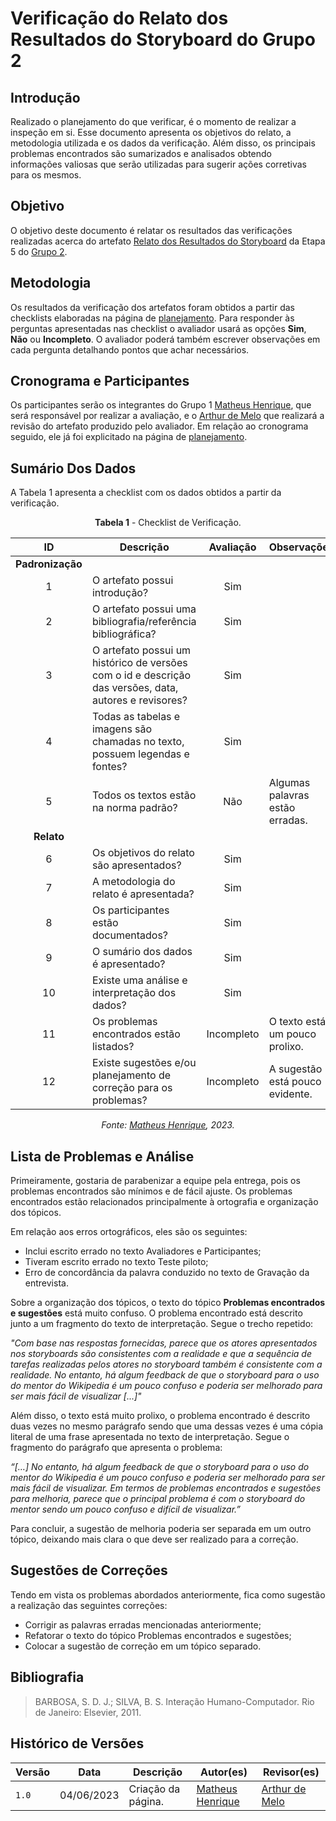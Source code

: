 # Verificação do Relato dos Resultados do Storyboard do Grupo 2

## Introdução

Realizado o planejamento do que verificar, é o momento de realizar a inspeção em si. Esse documento apresenta os objetivos do relato, a metodologia utilizada e os dados da verificação. Além disso, os principais problemas encontrados são sumarizados e analisados obtendo informações valiosas que serão utilizadas para sugerir ações corretivas para os mesmos.

## Objetivo

O objetivo deste documento é relatar os resultados das verificações realizadas acerca do artefato [Relato dos Resultados do Storyboard](https://interacao-humano-computador.github.io/2023.1-Wikipedia/design-avaliacao-desenvolvimento/nivel1/storyboard/relatoDosResultadosStoryBoard/) da Etapa 5 do [Grupo 2](https://github.com/Interacao-Humano-Computador/2023.1-Wikipedia).

## Metodologia

Os resultados da verificação dos artefatos foram obtidos a partir das checklists elaboradas na página de [planejamento](../planejamento-verificacao-etapa5-grupo2). Para responder às perguntas apresentadas nas checklist o avaliador usará as opções **Sim**, **Não** ou **Incompleto**. O avaliador poderá também escrever observações em cada pergunta detalhando pontos que achar necessários.

## Cronograma e Participantes

Os participantes serão os integrantes do Grupo 1 [Matheus Henrique](https://github.com/mathonaut), que será responsável por realizar a avaliação, e o [Arthur de Melo](https://github.com/arthurmlv) que realizará a revisão do artefato produzido pelo avaliador. Em relação ao cronograma seguido, ele já foi explicitado na página de [planejamento](../planejamento-verificacao-etapa5-grupo2).

## Sumário Dos Dados

A Tabela 1 apresenta a checklist com os dados obtidos a partir da verificação.

<center>

**Tabela 1** - Checklist de Verificação.

|        ID        | Descrição                                                                                              | Avaliação  | Observações                     |
| :--------------: | ------------------------------------------------------------------------------------------------------ | :--------: | ------------------------------- |
| **Padronização** |
|        1         | O artefato possui introdução?                                                                          |    Sim     |                                 |
|        2         | O artefato possui uma bibliografia/referência bibliográfica?                                           |    Sim     |                                 |
|        3         | O artefato possui um histórico de versões com o id e descrição das versões, data, autores e revisores? |    Sim     |                                 |
|        4         | Todas as tabelas e imagens são chamadas no texto, possuem legendas e fontes?                           |    Sim     |                                 |
|        5         | Todos os textos estão na norma padrão?                                                                 |    Não     | Algumas palavras estão erradas. |
|    **Relato**    |
|        6         | Os objetivos do relato são apresentados?                                                               |    Sim     |                                 |
|        7         | A metodologia do relato é apresentada?                                                                 |    Sim     |                                 |
|        8         | Os participantes estão documentados?                                                                   |    Sim     |                                 |
|        9         | O sumário dos dados é apresentado?                                                                     |    Sim     |                                 |
|        10        | Existe uma análise e interpretação dos dados?                                                          |    Sim     |                                 |
|        11        | Os problemas encontrados estão listados?                                                               | Incompleto | O texto está um pouco prolixo.  |
|        12        | Existe sugestões e/ou planejamento de correção para os problemas?                                      | Incompleto | A sugestão está pouco evidente. |

_Fonte: [Matheus Henrique](https://github.com/mathonaut), 2023._

</center>

## Lista de Problemas e Análise

Primeiramente, gostaria de parabenizar a equipe pela entrega, pois os problemas encontrados são mínimos e de fácil ajuste. Os problemas encontrados estão relacionados principalmente à ortografia e organização dos tópicos.

Em relação aos erros ortográficos, eles são os seguintes:

- Inclui escrito errado no texto Avaliadores e Participantes;
- Tiveram escrito errado no texto Teste piloto;
- Erro de concordância da palavra conduzido no texto de Gravação da entrevista.

Sobre a organização dos tópicos, o texto do tópico **Problemas encontrados e sugestões** está muito confuso. O problema encontrado está descrito junto a um fragmento do texto de interpretação. Segue o trecho repetido:

_"Com base nas respostas fornecidas, parece que os atores apresentados nos storyboards são consistentes com a realidade e que a sequência de tarefas realizadas pelos atores no storyboard também é consistente com a realidade. No entanto, há algum feedback de que o storyboard para o uso do mentor do Wikipedia é um pouco confuso e poderia ser melhorado para ser mais fácil de visualizar [...]"_

Além disso, o texto está muito prolixo, o problema encontrado é descrito duas vezes no mesmo parágrafo sendo que uma dessas vezes é uma cópia literal de uma frase apresentada no texto de interpretação. Segue o fragmento do parágrafo que apresenta o problema:

_“[…] No entanto, há algum feedback de que o storyboard para o uso do mentor do Wikipedia é um pouco confuso e poderia ser melhorado para ser mais fácil de visualizar. Em termos de problemas encontrados e sugestões para melhoria, parece que o principal problema é com o storyboard do mentor sendo um pouco confuso e difícil de visualizar.”_

Para concluir, a sugestão de melhoria poderia ser separada em um outro tópico, deixando mais clara o que deve ser realizado para a correção.

## Sugestões de Correções

Tendo em vista os problemas abordados anteriormente, fica como sugestão a realização das seguintes correções:

- Corrigir as palavras erradas mencionadas anteriormente;
- Refatorar o texto do tópico Problemas encontrados e sugestões;
- Colocar a sugestão de correção em um tópico separado.

## Bibliografia

> BARBOSA, S. D. J.; SILVA, B. S. Interação Humano-Computador. Rio de Janeiro: Elsevier, 2011.
## Histórico de Versões

| Versão | Data       | Descrição          | Autor(es)                                        | Revisor(es)                                    |
| ------ | ---------- | ------------------ | ------------------------------------------------ | ---------------------------------------------- |
| `1.0`  | 04/06/2023 | Criação da página. | [Matheus Henrique](https://github.com/mathonaut) | [Arthur de Melo](https://github.com/arthurmlv) |
